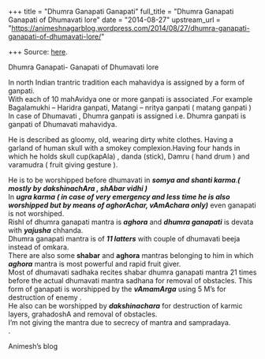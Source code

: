 +++
title = "Dhumra Ganapati Ganapati"
full_title = "Dhumra Ganapati Ganapati of Dhumavati lore"
date = "2014-08-27"
upstream_url = "https://animeshnagarblog.wordpress.com/2014/08/27/dhumra-ganapati-ganapati-of-dhumavati-lore/"

+++
Source: [here](https://animeshnagarblog.wordpress.com/2014/08/27/dhumra-ganapati-ganapati-of-dhumavati-lore/).

Dhumra Ganapati- Ganapati of Dhumavati lore

In north Indian trantric tradition each mahavidya is assigned by a
form of ganpati.  
With each of 10 mahAvidya one or more ganpati is associated .For example
Bagalamukhi – Haridra ganpati, Matangi – nritya ganpati ( matang ganpati
)  
In case of Dhumavati , Dhumra ganpati is assigned i.e. Dhumra ganpati is
ganpati of Dhumavati mahavidya.

He is described as gloomy, old, wearing dirty white clothes. Having a
garland of human skull with a smokey complexion.Having four hands in
which he holds skull cup(kapAla) , danda (stick), Damru ( hand drum )
and varamudra ( fruit giving gesture ).

He is to be worshipped before dhumavati in ***somya and shanti
karma***.***( mostly by dakshinachAra , shAbar vidhi )***  
In ***ugra karma ( in case of very emergency and less time he is also
worshipped but by means of aghorAchar, vAmAchara only)*** even ganapati
is not worshiped.  
RishI of dhumra ganapati mantra is ***aghora*** and ***dhumra
ganapati*** is devata with ***yajusha*** chhanda.  
Dhumra ganapati mantra is of ***11 latters*** with couple of dhumavati
beeja instead of omkara.  
There are also some **shabar** and **aghora** mantras belonging to him
in which ***aghora*** mantra is most powerful and rapid fruit giver.  
Most of dhumavati sadhaka recites shabar dhumra ganapati mantra 21 times
before the actual dhumavati mantra sadhana for removal of obstacles.
This form of ganapati is worshipped by the ***vAmamArga*** using 5 M’s
for destruction of enemy .  
He also can be worshipped by ***dakshinachara*** for destruction of
karmic layers, grahadoshA and removal of obstacles.  
I’m not giving the mantra due to secrecy of mantra and sampradaya.  
.

Animesh’s blog

